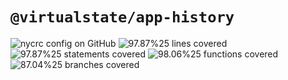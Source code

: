 # `@virtualstate/app-history`

[//]: # (badges)

![nycrc config on GitHub](https://img.shields.io/nycrc/virtualstate/app-history) ![97.87%25 lines covered](https://img.shields.io/badge/lines-97.87%25-brightgreen) ![97.87%25 statements covered](https://img.shields.io/badge/statements-97.87%25-brightgreen) ![98.06%25 functions covered](https://img.shields.io/badge/functions-98.06%25-brightgreen) ![87.04%25 branches covered](https://img.shields.io/badge/branches-87.04%25-brightgreen)

[//]: # (badges)